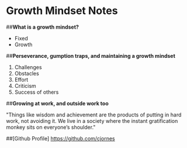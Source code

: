 # Growth Mindset Notes

##<strong>What is a growth mindset?</strong>
<ul> <li>Fixed</li> <li>Growth</li> </ul>

##<strong>Perseverance, gumption traps, and maintaining a growth mindset</strong>
<ol> <li>Challenges</li> <li>Obstacles</li> <li>Effort</li> <li>Criticism</li> <li>Success of others</li> </ol>

##<strong>Growing at work, and outside work too</strong>
<p>"Things like wisdom and achievement are the products of putting in hard work, not avoiding it. We live in a society where the instant gratification monkey sits on everyone’s shoulder."</p>

##[Github Profile] https://github.com/cjornes
